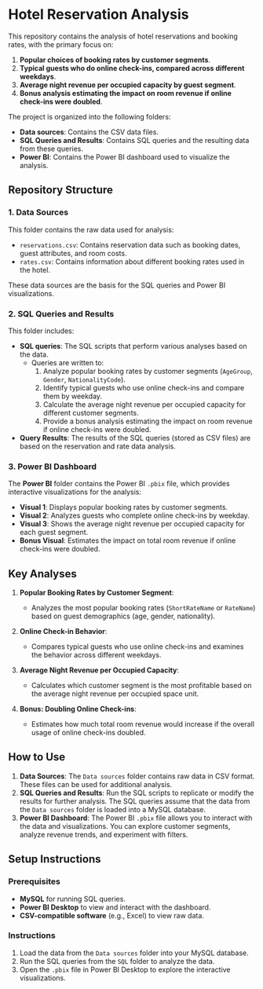 # Hotel Reservation Analysis

This repository contains the analysis of hotel reservations and booking rates, with the primary focus on:
1. **Popular choices of booking rates by customer segments**.
2. **Typical guests who do online check-ins, compared across different weekdays**.
3. **Average night revenue per occupied capacity by guest segment**.
4. **Bonus analysis estimating the impact on room revenue if online check-ins were doubled**.

The project is organized into the following folders:
- **Data sources**: Contains the CSV data files.
- **SQL Queries and Results**: Contains SQL queries and the resulting data from these queries.
- **Power BI**: Contains the Power BI dashboard used to visualize the analysis.

## Repository Structure

### 1. Data Sources
This folder contains the raw data used for analysis:
- `reservations.csv`: Contains reservation data such as booking dates, guest attributes, and room costs.
- `rates.csv`: Contains information about different booking rates used in the hotel.

These data sources are the basis for the SQL queries and Power BI visualizations.

### 2. SQL Queries and Results
This folder includes:
- **SQL queries**: The SQL scripts that perform various analyses based on the data.
  - Queries are written to:
    1. Analyze popular booking rates by customer segments (`AgeGroup`, `Gender`, `NationalityCode`).
    2. Identify typical guests who use online check-ins and compare them by weekday.
    3. Calculate the average night revenue per occupied capacity for different customer segments.
    4. Provide a bonus analysis estimating the impact on room revenue if online check-ins were doubled.
- **Query Results**: The results of the SQL queries (stored as CSV files) are based on the reservation and rate data analysis.

### 3. Power BI Dashboard
The **Power BI** folder contains the Power BI `.pbix` file, which provides interactive visualizations for the analysis:
- **Visual 1**: Displays popular booking rates by customer segments.
- **Visual 2**: Analyzes guests who complete online check-ins by weekday.
- **Visual 3**: Shows the average night revenue per occupied capacity for each guest segment.
- **Bonus Visual**: Estimates the impact on total room revenue if online check-ins were doubled.

## Key Analyses

1. **Popular Booking Rates by Customer Segment**:
   - Analyzes the most popular booking rates (`ShortRateName` or `RateName`) based on guest demographics (age, gender, nationality).

2. **Online Check-in Behavior**:
   - Compares typical guests who use online check-ins and examines the behavior across different weekdays.

3. **Average Night Revenue per Occupied Capacity**:
   - Calculates which customer segment is the most profitable based on the average night revenue per occupied space unit.

4. **Bonus: Doubling Online Check-ins**:
   - Estimates how much total room revenue would increase if the overall usage of online check-ins doubled.

## How to Use
1. **Data Sources**: The `Data sources` folder contains raw data in CSV format. These files can be used for additional analysis.
2. **SQL Queries and Results**: Run the SQL scripts to replicate or modify the results for further analysis. The SQL queries assume that the data from the `Data sources` folder is loaded into a MySQL database.
3. **Power BI Dashboard**: The Power BI `.pbix` file allows you to interact with the data and visualizations. You can explore customer segments, analyze revenue trends, and experiment with filters.

## Setup Instructions

### Prerequisites
- **MySQL** for running SQL queries.
- **Power BI Desktop** to view and interact with the dashboard.
- **CSV-compatible software** (e.g., Excel) to view raw data.

### Instructions
1. Load the data from the `Data sources` folder into your MySQL database.
2. Run the SQL queries from the `SQL` folder to analyze the data.
3. Open the `.pbix` file in Power BI Desktop to explore the interactive visualizations.
